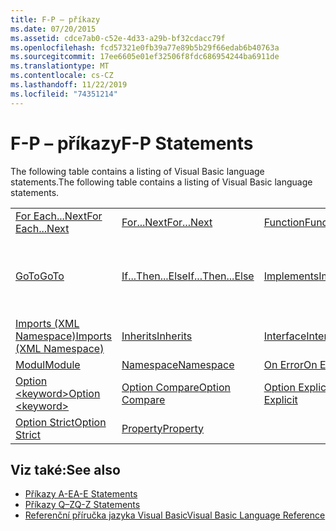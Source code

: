 ```yaml
---
title: F-P – příkazy
ms.date: 07/20/2015
ms.assetid: cdce7ab0-c52e-4d33-a29b-bf32cdacc79f
ms.openlocfilehash: fcd57321e0fb39a77e89b5b29f66edab6b40763a
ms.sourcegitcommit: 17ee6605e01ef32506f8fdc686954244ba6911de
ms.translationtype: MT
ms.contentlocale: cs-CZ
ms.lasthandoff: 11/22/2019
ms.locfileid: "74351214"
---
```

# <a name="f-p-statements"></a><span data-ttu-id="4308b-102">F-P – příkazy</span><span class="sxs-lookup"><span data-stu-id="4308b-102">F-P Statements</span></span>
<span data-ttu-id="4308b-103">The following table contains a listing of Visual Basic language statements.</span><span class="sxs-lookup"><span data-stu-id="4308b-103">The following table contains a listing of Visual Basic language statements.</span></span>  
  
|||||  
|---|---|---|---|  
|[<span data-ttu-id="4308b-104">For Each...Next</span><span class="sxs-lookup"><span data-stu-id="4308b-104">For Each...Next</span></span>](../../../visual-basic/language-reference/statements/for-each-next-statement.md)|[<span data-ttu-id="4308b-105">For...Next</span><span class="sxs-lookup"><span data-stu-id="4308b-105">For...Next</span></span>](../../../visual-basic/language-reference/statements/for-next-statement.md)|[<span data-ttu-id="4308b-106">Function</span><span class="sxs-lookup"><span data-stu-id="4308b-106">Function</span></span>](../../../visual-basic/language-reference/statements/function-statement.md)|[<span data-ttu-id="4308b-107">Get</span><span class="sxs-lookup"><span data-stu-id="4308b-107">Get</span></span>](../../../visual-basic/language-reference/statements/get-statement.md)|  
|[<span data-ttu-id="4308b-108">GoTo</span><span class="sxs-lookup"><span data-stu-id="4308b-108">GoTo</span></span>](../../../visual-basic/language-reference/statements/goto-statement.md)|[<span data-ttu-id="4308b-109">If...Then...Else</span><span class="sxs-lookup"><span data-stu-id="4308b-109">If...Then...Else</span></span>](../../../visual-basic/language-reference/statements/if-then-else-statement.md)|[<span data-ttu-id="4308b-110">Implements</span><span class="sxs-lookup"><span data-stu-id="4308b-110">Implements</span></span>](../../../visual-basic/language-reference/statements/implements-statement.md)|[<span data-ttu-id="4308b-111">Imports (.NET Namespace and Type)</span><span class="sxs-lookup"><span data-stu-id="4308b-111">Imports (.NET Namespace and Type)</span></span>](../../../visual-basic/language-reference/statements/imports-statement-net-namespace-and-type.md)|  
|[<span data-ttu-id="4308b-112">Imports (XML Namespace)</span><span class="sxs-lookup"><span data-stu-id="4308b-112">Imports (XML Namespace)</span></span>](../../../visual-basic/language-reference/statements/imports-statement-xml-namespace.md)|[<span data-ttu-id="4308b-113">Inherits</span><span class="sxs-lookup"><span data-stu-id="4308b-113">Inherits</span></span>](../../../visual-basic/language-reference/statements/inherits-statement.md)|[<span data-ttu-id="4308b-114">Interface</span><span class="sxs-lookup"><span data-stu-id="4308b-114">Interface</span></span>](../../../visual-basic/language-reference/statements/interface-statement.md)|[<span data-ttu-id="4308b-115">Mid</span><span class="sxs-lookup"><span data-stu-id="4308b-115">Mid</span></span>](../../../visual-basic/language-reference/statements/mid-statement.md)|  
|[<span data-ttu-id="4308b-116">Modul</span><span class="sxs-lookup"><span data-stu-id="4308b-116">Module</span></span>](../../../visual-basic/language-reference/statements/module-statement.md)|[<span data-ttu-id="4308b-117">Namespace</span><span class="sxs-lookup"><span data-stu-id="4308b-117">Namespace</span></span>](../../../visual-basic/language-reference/statements/namespace-statement.md)|[<span data-ttu-id="4308b-118">On Error</span><span class="sxs-lookup"><span data-stu-id="4308b-118">On Error</span></span>](../../../visual-basic/language-reference/statements/on-error-statement.md)|[<span data-ttu-id="4308b-119">Operator</span><span class="sxs-lookup"><span data-stu-id="4308b-119">Operator</span></span>](../../../visual-basic/language-reference/statements/operator-statement.md)|  
|[<span data-ttu-id="4308b-120">Option \<keyword></span><span class="sxs-lookup"><span data-stu-id="4308b-120">Option \<keyword></span></span>](../../../visual-basic/language-reference/statements/option-keyword-statement.md)|[<span data-ttu-id="4308b-121">Option Compare</span><span class="sxs-lookup"><span data-stu-id="4308b-121">Option Compare</span></span>](../../../visual-basic/language-reference/statements/option-compare-statement.md)|[<span data-ttu-id="4308b-122">Option Explicit</span><span class="sxs-lookup"><span data-stu-id="4308b-122">Option Explicit</span></span>](../../../visual-basic/language-reference/statements/option-explicit-statement.md)|[<span data-ttu-id="4308b-123">Option Infer</span><span class="sxs-lookup"><span data-stu-id="4308b-123">Option Infer</span></span>](../../../visual-basic/language-reference/statements/option-infer-statement.md)|  
|[<span data-ttu-id="4308b-124">Option Strict</span><span class="sxs-lookup"><span data-stu-id="4308b-124">Option Strict</span></span>](../../../visual-basic/language-reference/statements/option-strict-statement.md)|[<span data-ttu-id="4308b-125">Property</span><span class="sxs-lookup"><span data-stu-id="4308b-125">Property</span></span>](../../../visual-basic/language-reference/statements/property-statement.md)|||  
  
## <a name="see-also"></a><span data-ttu-id="4308b-126">Viz také:</span><span class="sxs-lookup"><span data-stu-id="4308b-126">See also</span></span>

- [<span data-ttu-id="4308b-127">Příkazy A-E</span><span class="sxs-lookup"><span data-stu-id="4308b-127">A-E Statements</span></span>](../../../visual-basic/language-reference/statements/a-e-statements.md)
- [<span data-ttu-id="4308b-128">Příkazy Q–Z</span><span class="sxs-lookup"><span data-stu-id="4308b-128">Q-Z Statements</span></span>](../../../visual-basic/language-reference/statements/q-z-statements.md)
- [<span data-ttu-id="4308b-129">Referenční příručka jazyka Visual Basic</span><span class="sxs-lookup"><span data-stu-id="4308b-129">Visual Basic Language Reference</span></span>](../../../visual-basic/language-reference/index.md)

